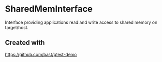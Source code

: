 # SharedMemInterface
Interface providing applications read and write access to shared memory on target/host.

## Created with
https://github.com/bast/gtest-demo
